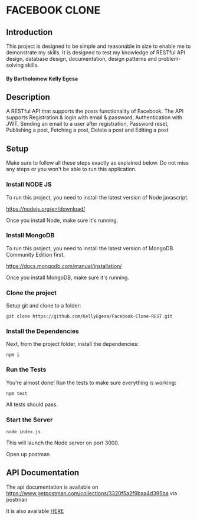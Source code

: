 # FACEBOOK CLONE

## Introduction

This project is designed to be simple and reasonable in size to enable me to demonstrate my skills. It is designed to test my knowledge of RESTful API design, database design, documentation, design patterns and problem-solving skills.

#### By **Bartholomew Kelly Egesa**

## Description

A RESTful API that supports the posts functionality of Facebook. The API supports Registration & login with email & password, Authentication with JWT, Sending an email to a user after registration, Password reset, Publishing a post, Fetching a post, Delete a post and Editing a post

## Setup

Make sure to follow all these steps exactly as explained below. Do not miss any steps or you won't be able to run this application.

### Install NODE JS

To run this project, you need to install the latest version of Node javascript.

https://nodejs.org/en/download/

Once you install Node, make sure it's running.

### Install MongoDB

To run this project, you need to install the latest version of MongoDB Community Edition first.

https://docs.mongodb.com/manual/installation/

Once you install MongoDB, make sure it's running.

### Clone the project

Setup git and clone to a folder:

    git clone https://github.com/KellyEgesa/Facebook-Clone-REST.git

### Install the Dependencies

Next, from the project folder, install the dependencies:

    npm i

### Run the Tests

You're almost done! Run the tests to make sure everything is working:

    npm test

All tests should pass.

### Start the Server

    node index.js

This will launch the Node server on port 3000.

Open up postman

## API Documentation

The api documentation is available on https://www.getpostman.com/collections/3320f5a2f9baa4d395ba via postman

It is also available [HERE](https://github.com/KellyEgesa/Facebook-Clone-REST/blob/branch/other_file.md)
